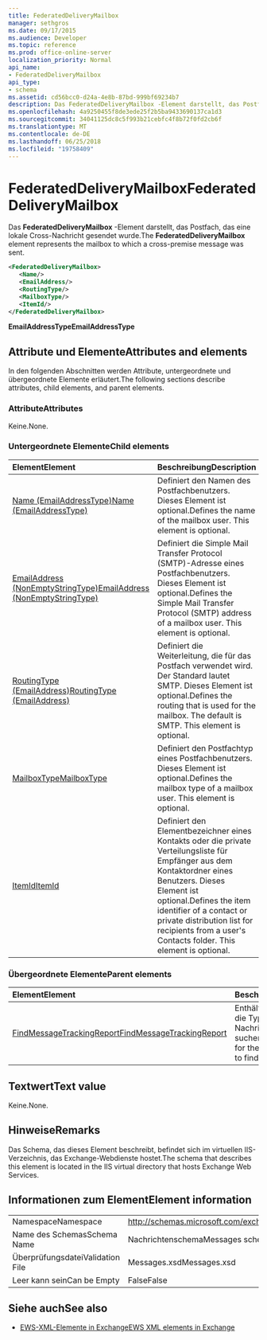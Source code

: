 ```yaml
---
title: FederatedDeliveryMailbox
manager: sethgros
ms.date: 09/17/2015
ms.audience: Developer
ms.topic: reference
ms.prod: office-online-server
localization_priority: Normal
api_name:
- FederatedDeliveryMailbox
api_type:
- schema
ms.assetid: cd56bcc0-d24a-4e8b-87bd-999bf69234b7
description: Das FederatedDeliveryMailbox -Element darstellt, das Postfach, das eine lokale Cross-Nachricht gesendet wurde.
ms.openlocfilehash: 4a9250455f8de3ede25f2b5ba9433690137ca1d3
ms.sourcegitcommit: 34041125dc8c5f993b21cebfc4f8b72f0fd2cb6f
ms.translationtype: MT
ms.contentlocale: de-DE
ms.lasthandoff: 06/25/2018
ms.locfileid: "19758409"
---
```

# <a name="federateddeliverymailbox"></a><span data-ttu-id="49bbf-103">FederatedDeliveryMailbox</span><span class="sxs-lookup"><span data-stu-id="49bbf-103">FederatedDeliveryMailbox</span></span>

<span data-ttu-id="49bbf-104">Das **FederatedDeliveryMailbox** -Element darstellt, das Postfach, das eine lokale Cross-Nachricht gesendet wurde.</span><span class="sxs-lookup"><span data-stu-id="49bbf-104">The **FederatedDeliveryMailbox** element represents the mailbox to which a cross-premise message was sent.</span></span> 
  
```XML
<FederatedDeliveryMailbox>
   <Name/>
   <EmailAddress/>
   <RoutingType/>
   <MailboxType/>
   <ItemId/>
</FederatedDeliveryMailbox>
```

 <span data-ttu-id="49bbf-105">**EmailAddressType**</span><span class="sxs-lookup"><span data-stu-id="49bbf-105">**EmailAddressType**</span></span>
## <a name="attributes-and-elements"></a><span data-ttu-id="49bbf-106">Attribute und Elemente</span><span class="sxs-lookup"><span data-stu-id="49bbf-106">Attributes and elements</span></span>

<span data-ttu-id="49bbf-107">In den folgenden Abschnitten werden Attribute, untergeordnete und übergeordnete Elemente erläutert.</span><span class="sxs-lookup"><span data-stu-id="49bbf-107">The following sections describe attributes, child elements, and parent elements.</span></span>
  
### <a name="attributes"></a><span data-ttu-id="49bbf-108">Attribute</span><span class="sxs-lookup"><span data-stu-id="49bbf-108">Attributes</span></span>

<span data-ttu-id="49bbf-109">Keine.</span><span class="sxs-lookup"><span data-stu-id="49bbf-109">None.</span></span>
  
### <a name="child-elements"></a><span data-ttu-id="49bbf-110">Untergeordnete Elemente</span><span class="sxs-lookup"><span data-stu-id="49bbf-110">Child elements</span></span>

|<span data-ttu-id="49bbf-111">**Element**</span><span class="sxs-lookup"><span data-stu-id="49bbf-111">**Element**</span></span>|<span data-ttu-id="49bbf-112">**Beschreibung**</span><span class="sxs-lookup"><span data-stu-id="49bbf-112">**Description**</span></span>|
|:-----|:-----|
|[<span data-ttu-id="49bbf-113">Name (EmailAddressType)</span><span class="sxs-lookup"><span data-stu-id="49bbf-113">Name (EmailAddressType)</span></span>](name-emailaddresstype.md) <br/> |<span data-ttu-id="49bbf-p101">Definiert den Namen des Postfachbenutzers. Dieses Element ist optional.</span><span class="sxs-lookup"><span data-stu-id="49bbf-p101">Defines the name of the mailbox user. This element is optional.</span></span>  <br/> |
|[<span data-ttu-id="49bbf-116">EmailAddress (NonEmptyStringType)</span><span class="sxs-lookup"><span data-stu-id="49bbf-116">EmailAddress (NonEmptyStringType)</span></span>](emailaddress-nonemptystringtype.md) <br/> |<span data-ttu-id="49bbf-p102">Definiert die Simple Mail Transfer Protocol (SMTP)-Adresse eines Postfachbenutzers. Dieses Element ist optional.</span><span class="sxs-lookup"><span data-stu-id="49bbf-p102">Defines the Simple Mail Transfer Protocol (SMTP) address of a mailbox user. This element is optional.</span></span>  <br/> |
|[<span data-ttu-id="49bbf-119">RoutingType (EmailAddress)</span><span class="sxs-lookup"><span data-stu-id="49bbf-119">RoutingType (EmailAddress)</span></span>](routingtype-emailaddress.md) <br/> |<span data-ttu-id="49bbf-p103">Definiert die Weiterleitung, die für das Postfach verwendet wird. Der Standard lautet SMTP. Dieses Element ist optional.</span><span class="sxs-lookup"><span data-stu-id="49bbf-p103">Defines the routing that is used for the mailbox. The default is SMTP. This element is optional.</span></span>  <br/> |
|[<span data-ttu-id="49bbf-123">MailboxType</span><span class="sxs-lookup"><span data-stu-id="49bbf-123">MailboxType</span></span>](mailboxtype.md) <br/> |<span data-ttu-id="49bbf-p104">Definiert den Postfachtyp eines Postfachbenutzers. Dieses Element ist optional.</span><span class="sxs-lookup"><span data-stu-id="49bbf-p104">Defines the mailbox type of a mailbox user. This element is optional.</span></span>  <br/> |
|[<span data-ttu-id="49bbf-126">ItemId</span><span class="sxs-lookup"><span data-stu-id="49bbf-126">ItemId</span></span>](itemid.md) <br/> |<span data-ttu-id="49bbf-p105">Definiert den Elementbezeichner eines Kontakts oder die private Verteilungsliste für Empfänger aus dem Kontaktordner eines Benutzers. Dieses Element ist optional.</span><span class="sxs-lookup"><span data-stu-id="49bbf-p105">Defines the item identifier of a contact or private distribution list for recipients from a user's Contacts folder. This element is optional.</span></span>  <br/> |
   
### <a name="parent-elements"></a><span data-ttu-id="49bbf-129">Übergeordnete Elemente</span><span class="sxs-lookup"><span data-stu-id="49bbf-129">Parent elements</span></span>

|<span data-ttu-id="49bbf-130">**Element**</span><span class="sxs-lookup"><span data-stu-id="49bbf-130">**Element**</span></span>|<span data-ttu-id="49bbf-131">**Beschreibung**</span><span class="sxs-lookup"><span data-stu-id="49bbf-131">**Description**</span></span>|
|:-----|:-----|
|[<span data-ttu-id="49bbf-132">FindMessageTrackingReport</span><span class="sxs-lookup"><span data-stu-id="49bbf-132">FindMessageTrackingReport</span></span>](findmessagetrackingreport.md) <br/> |<span data-ttu-id="49bbf-133">Enthält die Kriterien für die Typen von Nachrichten suchen.</span><span class="sxs-lookup"><span data-stu-id="49bbf-133">Contains criteria for the types of messages to find.</span></span>  <br/> |
   
## <a name="text-value"></a><span data-ttu-id="49bbf-134">Textwert</span><span class="sxs-lookup"><span data-stu-id="49bbf-134">Text value</span></span>

<span data-ttu-id="49bbf-135">Keine.</span><span class="sxs-lookup"><span data-stu-id="49bbf-135">None.</span></span>
  
## <a name="remarks"></a><span data-ttu-id="49bbf-136">Hinweise</span><span class="sxs-lookup"><span data-stu-id="49bbf-136">Remarks</span></span>

<span data-ttu-id="49bbf-137">Das Schema, das dieses Element beschreibt, befindet sich im virtuellen IIS-Verzeichnis, das Exchange-Webdienste hostet.</span><span class="sxs-lookup"><span data-stu-id="49bbf-137">The schema that describes this element is located in the IIS virtual directory that hosts Exchange Web Services.</span></span>
  
## <a name="element-information"></a><span data-ttu-id="49bbf-138">Informationen zum Element</span><span class="sxs-lookup"><span data-stu-id="49bbf-138">Element information</span></span>

|||
|:-----|:-----|
|<span data-ttu-id="49bbf-139">Namespace</span><span class="sxs-lookup"><span data-stu-id="49bbf-139">Namespace</span></span>  <br/> |http://schemas.microsoft.com/exchange/services/2006/messages  <br/> |
|<span data-ttu-id="49bbf-140">Name des Schemas</span><span class="sxs-lookup"><span data-stu-id="49bbf-140">Schema Name</span></span>  <br/> |<span data-ttu-id="49bbf-141">Nachrichtenschema</span><span class="sxs-lookup"><span data-stu-id="49bbf-141">Messages schema</span></span>  <br/> |
|<span data-ttu-id="49bbf-142">Überprüfungsdatei</span><span class="sxs-lookup"><span data-stu-id="49bbf-142">Validation File</span></span>  <br/> |<span data-ttu-id="49bbf-143">Messages.xsd</span><span class="sxs-lookup"><span data-stu-id="49bbf-143">Messages.xsd</span></span>  <br/> |
|<span data-ttu-id="49bbf-144">Leer kann sein</span><span class="sxs-lookup"><span data-stu-id="49bbf-144">Can be Empty</span></span>  <br/> |<span data-ttu-id="49bbf-145">False</span><span class="sxs-lookup"><span data-stu-id="49bbf-145">False</span></span>  <br/> |
   
## <a name="see-also"></a><span data-ttu-id="49bbf-146">Siehe auch</span><span class="sxs-lookup"><span data-stu-id="49bbf-146">See also</span></span>



- [<span data-ttu-id="49bbf-147">EWS-XML-Elemente in Exchange</span><span class="sxs-lookup"><span data-stu-id="49bbf-147">EWS XML elements in Exchange</span></span>](ews-xml-elements-in-exchange.md)

